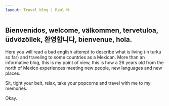 ```yaml
---
layout: Travel blog | Raul M.
---
```


## Bienvenidos, welcome, välkommen, tervetuloa, üdvözöllek, 환영합니다, bienvenue, hola.

Here you will read a bad english attempt to describe what is living (in turku so far) and traveling to some countries as a Mexican.
More than an informative blog, this is my point of view, this is how a 26 years old from the north of Mexico experiences meeting new people, new languages and new places.

Sit, tight your belt, relax, take your popcorns and travel with me to my memories.

Okay.


